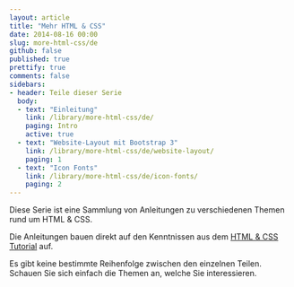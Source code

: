 ```yaml
---
layout: article
title: "Mehr HTML & CSS"
date: 2014-08-16 00:00
slug: more-html-css/de
github: false
published: true
prettify: true
comments: false
sidebars:
- header: Teile dieser Serie
  body:
  - text: "Einleitung"
    link: /library/more-html-css/de/
    paging: Intro
    active: true
  - text: "Website-Layout mit Bootstrap 3"
    link: /library/more-html-css/de/website-layout/
    paging: 1
  - text: "Icon Fonts"
    link: /library/more-html-css/de/icon-fonts/
    paging: 2
---
```


Diese Serie ist eine Sammlung von Anleitungen zu verschiedenen Themen rund um HTML & CSS.

Die Anleitungen bauen direkt auf den Kenntnissen aus dem [HTML & CSS Tutorial](/library/html-css/de/) auf. 

Es gibt keine bestimmte Reihenfolge zwischen den einzelnen Teilen. Schauen Sie sich einfach die Themen an, welche Sie interessieren.

<!--

## Bootstrap

* Layout
* Icons
* Formularelemente: Buttons, Checkbox, Radio-Button, Inputs, Textarea
* Images: 
  * Responsive: http://getbootstrap.com/css/#images-responsive
  * float: left und margin-right: 10px
  * Hintergrundbilder
  * Quelle guter Bilder


## HTML

* Bold, Italics (strong, em)
* Special Characters: 
  * http://learn.shayhowe.com/html-css/getting-to-know-html/#practice-1
  * http://copypastecharacter.com/
  * Buch S. 199
* Tables?


## More CSS

http://learn.shayhowe.com/html-css/getting-to-know-css/
Buch S. 244 ff.

* The Cascade
* Specificity
* Common properties
* Float
* Ränder (padding, margin, border), Buch S. 306 ff.


## Bilder

* Tools: pixlr, splashup, ipiccy, gimp, photoshop
* High-res images: https://medium.com/@dustin/stock-photos-that-dont-suck-62ae4bcbe01b


## Vorgehensweise/Arbeitsablauf zum erstellen einer Webseite

* Buch S. 458ff.
* Wireframes: http://gomockingbird.com, http://lovelycharts.com

-->